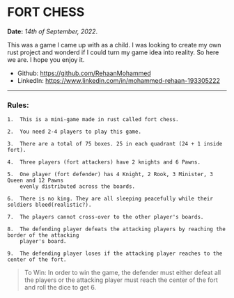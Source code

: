 # FORT CHESS

**Date:** *14th of September, 2022*.

This was a game I came up with as a child. I was looking to create my own rust project and
wonderd if I could turn my game idea into reality. So here we are. I hope you enjoy it.

- Github:     https://github.com/RehaanMohammed
- LinkedIn:   https://www.linkedin.com/in/mohammed-rehaan-193305222
---------------------------------------------------------------------------------------------------

### Rules:

    1.  This is a mini-game made in rust called fort chess.

    2.  You need 2-4 players to play this game.

    3.  There are a total of 75 boxes. 25 in each quadrant (24 + 1 inside fort).

    4.  Three players (fort attackers) have 2 knights and 6 Pawns.

    5.  One player (fort defender) has 4 Knight, 2 Rook, 3 Minister, 3 Queen and 12 Pawns
        evenly distributed across the boards.

    6.  There is no king. They are all sleeping peacefully while their soldiers bleed(realistic?).

    7.  The players cannot cross-over to the other player's boards.

    8.  The defending player defeats the attacking players by reaching the border of the attacking
        player's board.

    9.  The defending player loses if the attacking player reaches to the center of the fort.

> To Win: In order to win the game, the defender must either defeat all the players or the
attacking player must reach the center of the fort and roll the dice to get 6.
